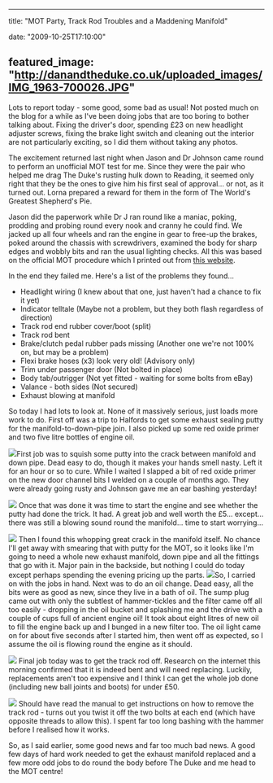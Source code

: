 
---
title: "MOT Party, Track Rod Troubles and a Maddening Manifold"

date: "2009-10-25T17:10:00"

featured_image: "http://danandtheduke.co.uk/uploaded_images/IMG_1963-700026.JPG"
---


Lots to report today - some good, some bad as usual!  Not posted much on the blog for a while as I've been doing jobs that are too boring to bother talking about.  Fixing the driver's door, spending £23 on new headlight adjuster screws, fixing the brake light switch and cleaning out the interior are not particularly exciting, so I did them without taking any photos.

The excitement returned last night when Jason and Dr Johnson came round to perform an unofficial MOT test for me.  Since they were the pair who helped me drag The Duke's rusting hulk down to Reading, it seemed only right that they be the ones to give him his first seal of approval... or not, as it turned out.  Lorna prepared a reward for them in the form of The World's Greatest Shepherd's Pie.

Jason did the paperwork while Dr J ran round like a maniac, poking, prodding and probing round every nook and cranny he could find.  We jacked up all four wheels and ran the engine in gear to free-up the brakes, poked around the chassis with screwdrivers, examined the body for sharp edges and wobbly bits and ran the usual lighting checks.  All this was based on the official MOT procedure which I printed out from <a href="http://www.motuk.co.uk/manual/contents.htm">this website</a>.

In the end they failed me.  Here's a list of the problems they found...
<ul><li>Headlight wiring (I knew about that one, just haven't had a chance to fix it yet)</li><li>Indicator telltale (Maybe not a problem, but they both flash regardless of direction)
</li><li>Track rod end rubber cover/boot (split)
</li><li>Track rod bent
</li><li>Brake/clutch pedal rubber pads missing (Another one we're not 100% on, but may be a problem)
</li><li>Flexi brake hoses (x3) look very old!  (Advisory only)
</li><li>Trim under passenger door (Not bolted in place)
</li><li>Body tab/outrigger (Not yet fitted - waiting for some bolts from eBay)
</li><li>Valance - both sides (Not secured)
</li><li>Exhaust blowing at manifold</li></ul>So today I had lots to look at.  None of it massively serious, just loads more work to do.  First off was a trip to Halfords to get some exhaust sealing putty for the manifold-to-down-pipe join.  I also picked up some red oxide primer and two five litre bottles of engine oil.

<a href="http://danandtheduke.co.uk/uploaded_images/IMG_1963-700030.JPG"><img src="/images/mot-party-track-rod-troubles-and-a-maddening-manifold/IMG_1963-700026.JPG"/></a>First job was to squish some putty into the crack between manifold and down pipe.  Dead easy to do, though it makes your hands smell nasty.  Left it for an hour or so to cure.  While I waited I slapped a bit of red oxide primer on the new door channel bits I welded on a couple of months ago.  They were already going rusty and Johnson gave me an ear bashing yesterday!

<a href="http://danandtheduke.co.uk/uploaded_images/IMG_1964-700004.JPG"><img src="/images/mot-party-track-rod-troubles-and-a-maddening-manifold/IMG_1964-799997.JPG"/></a>
Once that was done it was time to start the engine and see whether the putty had done the trick.  It had.  A great job and well worth the £5... except... there was still a blowing sound round the manifold... time to start worrying...

<a href="http://danandtheduke.co.uk/uploaded_images/IMG_1973-775809.JPG"><img src="/images/mot-party-track-rod-troubles-and-a-maddening-manifold/IMG_1973-775804.JPG"/></a>
Then I found this whopping great crack in the manifold itself.  No chance I'll get away with smearing that with putty for the MOT, so it looks like I'm going to need a whole new exhaust manifold, down pipe and all the fittings that go with it.  Major pain in the backside, but nothing I could do today except perhaps spending the evening pricing up the parts.
<a href="http://danandtheduke.co.uk/uploaded_images/IMG_1975-775782.JPG"><img src="/images/mot-party-track-rod-troubles-and-a-maddening-manifold/IMG_1975-775777.JPG"/></a>So, I carried on with the jobs in hand.  Next was to do an oil change.  Dead easy, all the bits were as good as new, since they live in a bath of oil.  The sump plug came out with only the subtlest of hammer-tickles and the filter came off all too easily - dropping in the oil bucket and splashing me and the drive with a couple of cups full of ancient engine oil!  It took about eight litres of new oil to fill the engine back up and I bunged in a new filter too.  The oil light came on for about five seconds after I started him, then went off as expected, so I assume the oil is flowing round the engine as it should.

<a href="http://danandtheduke.co.uk/uploaded_images/IMG_1982-751095.JPG"><img src="/images/mot-party-track-rod-troubles-and-a-maddening-manifold/IMG_1982-750834.JPG"/></a>
Final job today was to get the track rod off.  Research on the internet this morning confirmed that it is indeed bent and will need replacing.  Luckily, replacements aren't too expensive and I think I can get the whole job done (including new ball joints and boots) for under £50.

<a href="http://danandtheduke.co.uk/uploaded_images/IMG_1983-750724.JPG"><img src="/images/mot-party-track-rod-troubles-and-a-maddening-manifold/IMG_1983-750654.JPG"/></a>
Should have read the manual to get instructions on how to remove the track rod - turns out you twist it off the two bolts at each end (which have opposite threads to allow this).  I spent far too long bashing with the hammer before I realised how it works.

So, as I said earlier, some good news and far too much bad news.  A good few days of hard work needed to get the exhaust manifold replaced and a few more odd jobs to do round the body before The Duke and me head to the MOT centre!